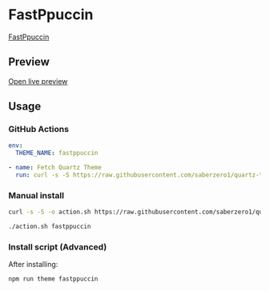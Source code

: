 # FastPpuccin

[FastPpuccin](https://github.com/LostViking09/)

## Preview

[Open live preview](https://quartz-themes.github.io/fastppuccin/)

## Usage

### GitHub Actions

```yaml
env:
  THEME_NAME: fastppuccin
```

```yaml
- name: Fetch Quartz Theme
  run: curl -s -S https://raw.githubusercontent.com/saberzero1/quartz-themes/master/action.sh | bash -s -- $THEME_NAME
```

### Manual install

```bash
curl -s -S -o action.sh https://raw.githubusercontent.com/saberzero1/quartz-themes/master/action.sh

./action.sh fastppuccin
```

### Install script (Advanced)

After installing:

```bash
npm run theme fastppuccin
```
